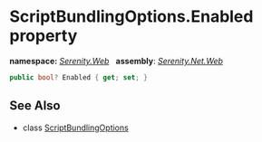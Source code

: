 # ScriptBundlingOptions.Enabled property
**namespace:** *[Serenity.Web](../../README.md#serenity.web-namespace)*   **assembly**: *[Serenity.Net.Web](../../README.md)*

```csharp
public bool? Enabled { get; set; }
```

## See Also

* class [ScriptBundlingOptions](../ScriptBundlingOptions.md)